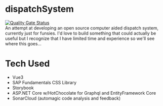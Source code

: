 # dispatchSystem
[![Quality Gate Status](https://sonarcloud.io/api/project_badges/measure?project=memtech3_dispatchSystem&metric=alert_status)](https://sonarcloud.io/summary/new_code?id=memtech3_dispatchSystem) <br>
An attempt at developing an open source computer aided dispatch system, currently just for funsies. I'd love to build something that could actually be useful but I recognize that I have limited time and experience so we'll see where this goes...

# Tech Used
- Vue3
- SAP Fundamentals CSS Library
- Storybook
- ASP.NET Core w/HotChocolate for Graphql and EntityFramework Core 
- SonarCloud (automagic code analysis and feedback)
